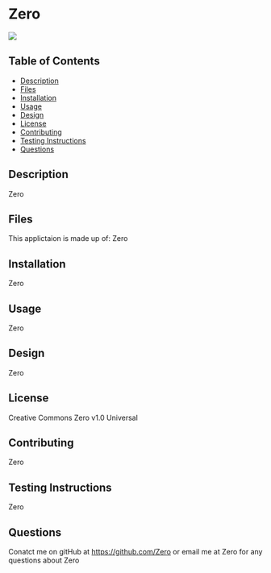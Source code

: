 # Zero

<img src="https://img.shields.io/badge/Licence-Creative%20Commons%20Zero%20v1.0%20Universal-blue">


## Table of Contents
* [Description](#description)
* [Files](#files)
* [Installation](#installation)
* [Usage](#usage)
* [Design](#design)
* [License](#license)
* [Contributing](#contributing)
* [Testing Instructions](#testing-instructions)
* [Questions](#questions)

## Description

Zero

## Files

This applictaion is made up of: Zero

## Installation
Zero

## Usage
Zero

## Design
Zero

## License
Creative Commons Zero v1.0 Universal

## Contributing
Zero

## Testing Instructions
Zero

## Questions
Conatct me on gitHub at https://github.com/Zero or email me at Zero for any questions about Zero

